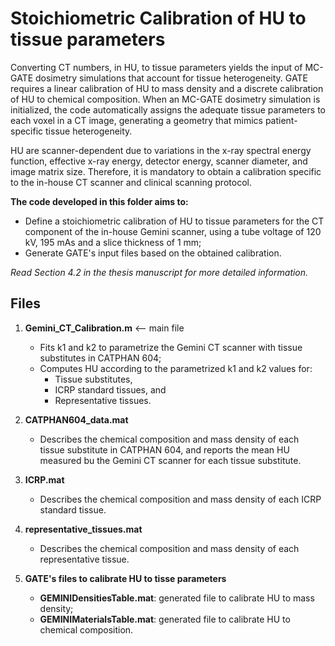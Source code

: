 # Stoichiometric Calibration of HU to tissue parameters

Converting CT numbers, in HU, to tissue parameters yields the input of MC-GATE
dosimetry simulations that account for tissue heterogeneity.
GATE requires a linear calibration of HU to mass density and a discrete
calibration of HU to chemical composition.
When an MC-GATE dosimetry simulation is initialized, the code automatically
assigns the adequate tissue parameters to each voxel in a CT image, generating
a geometry that mimics patient-specific tissue heterogeneity.

HU are scanner-dependent due to variations in the x-ray spectral energy
function, effective x-ray energy, detector energy, scanner diameter, and image
matrix size. Therefore, it is mandatory to obtain a calibration specific to the
in-house CT scanner and clinical scanning protocol.

**The code developed in this folder aims to:**
- Define a stoichiometric calibration of HU to tissue parameters for the CT
 component of the in-house Gemini scanner, using a tube voltage of 120 kV, 195
 mAs and a slice thickness of  1 mm;
- Generate GATE's input files based on the obtained calibration.

*Read Section 4.2 in the thesis manuscript for more detailed information.*

## Files

1. **Gemini_CT_Calibration.m** <-- main file
   - Fits k1 and k2 to parametrize the Gemini CT scanner with tissue substitutes
  in CATPHAN 604;
   - Computes HU according to the parametrized k1 and k2 values for:
     - Tissue substitutes,
     - ICRP standard tissues, and
     - Representative tissues.


2. **CATPHAN604_data.mat**
   - Describes the chemical composition and mass density of each tissue
   substitute in CATPHAN 604, and reports the mean HU measured bu the Gemini CT
   scanner for each tissue substitute.

3. **ICRP.mat**
   - Describes the chemical composition and mass density of each ICRP standard
   tissue.

4. **representative_tissues.mat**
   - Describes the chemical composition and mass density of each representative tissue.

5. **GATE's files to calibrate HU to tisse parameters**
   - **GEMINIDensitiesTable.mat**: generated file to calibrate HU to mass density;
   - **GEMINIMaterialsTable.mat**: generated file to calibrate HU to chemical composition.
